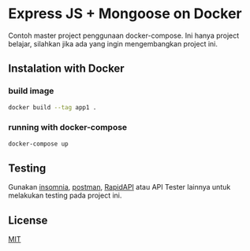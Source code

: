 # Express JS + Mongoose on Docker

Contoh master project penggunaan docker-compose. Ini hanya project belajar, silahkan jika ada yang ingin mengembangkan project ini.

## Instalation with Docker

### build image
```bash
docker build --tag app1 .
```

### running with docker-compose

```bash
docker-compose up
```

## Testing

Gunakan [insomnia](https://insomnia.rest/), [postman](https://www.postman.com/), [RapidAPI](https://rapidapi.com/products/api-testing/) atau API Tester lainnya untuk melakukan testing pada project ini.

## License
[MIT](https://choosealicense.com/licenses/mit/)
